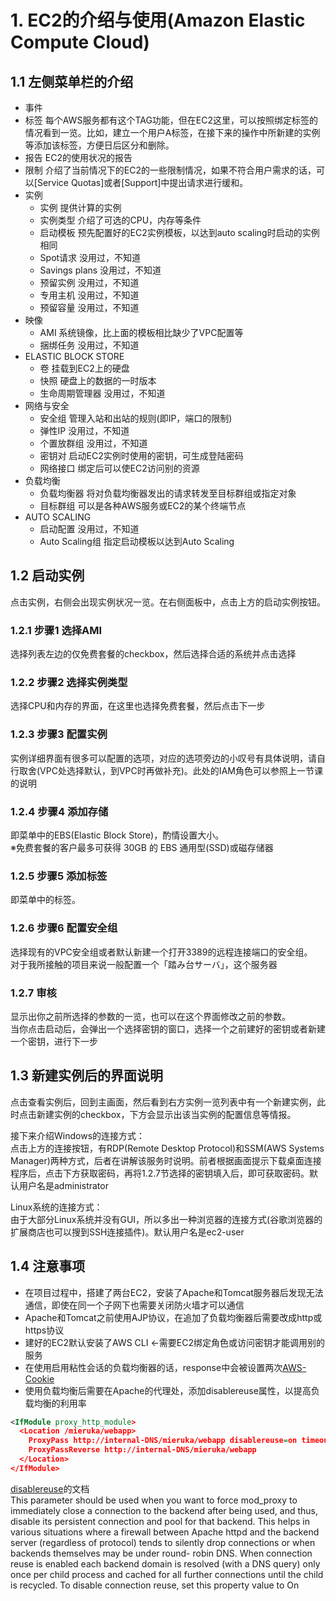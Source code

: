 # 1. EC2的介绍与使用(Amazon Elastic Compute Cloud)

## 1.1 左侧菜单栏的介绍

* 事件
* 标签 每个AWS服务都有这个TAG功能，但在EC2这里，可以按照绑定标签的情况看到一览。比如，建立一个用户A标签，在接下来的操作中所新建的实例等添加该标签，方便日后区分和删除。
* 报告 EC2的使用状况的报告
* 限制 介绍了当前情况下的EC2的一些限制情况，如果不符合用户需求的话，可以[Service Quotas]或者[Support]中提出请求进行缓和。
* 实例
  * 实例 提供计算的实例
  * 实例类型 介绍了可选的CPU，内存等条件
  * 启动模板 预先配置好的EC2实例模板，以达到auto scaling时启动的实例相同
  * Spot请求 没用过，不知道
  * Savings plans 没用过，不知道
  * 预留实例 没用过，不知道
  * 专用主机 没用过，不知道
  * 预留容量 没用过，不知道
* 映像
  * AMI 系统镜像，比上面的模板相比缺少了VPC配置等
  * 捆绑任务 没用过，不知道
* ELASTIC BLOCK STORE
  * 卷 挂载到EC2上的硬盘
  * 快照 硬盘上的数据的一时版本
  * 生命周期管理器  没用过，不知道
* 网络与安全
  * 安全组 管理入站和出站的规则(即IP，端口的限制)
  * 弹性IP 没用过，不知道
  * 个置放群组 没用过，不知道
  * 密钥对 启动EC2实例时使用的密钥，可生成登陆密码
  * 网络接口 绑定后可以使EC2访问别的资源
* 负载均衡
  * 负载均衡器 将对负载均衡器发出的请求转发至目标群组或指定对象
  * 目标群组 可以是各种AWS服务或EC2的某个终端节点
* AUTO SCALING
  * 启动配置  没用过，不知道
  * Auto Scaling组 指定启动模板以达到Auto Scaling

## 1.2 启动实例

点击实例，右侧会出现实例状况一览。在右侧面板中，点击上方的启动实例按钮。

### 1.2.1 步骤1 选择AMI

选择列表左边的仅免费套餐的checkbox，然后选择合适的系统并点击选择

### 1.2.2 步骤2 选择实例类型

选择CPU和内存的界面，在这里也选择免费套餐，然后点击下一步

### 1.2.3 步骤3 配置实例

实例详细界面有很多可以配置的选项，对应的选项旁边的小叹号有具体说明，请自行取舍(VPC处选择默认，到VPC时再做补充)。此处的IAM角色可以参照上一节课的说明

### 1.2.4 步骤4 添加存储

即菜单中的EBS(Elastic Block Store)，酌情设置大小。  
※免费套餐的客户最多可获得 30GB 的 EBS 通用型(SSD)或磁存储器

### 1.2.5 步骤5 添加标签

即菜单中的标签。

### 1.2.6 步骤6 配置安全组

选择现有的VPC安全组或者默认新建一个打开3389的远程连接端口的安全组。  
对于我所接触的项目来说一般配置一个「踏み台サーバ」，这个服务器


### 1.2.7 审核

显示出你之前所选择的参数的一览，也可以在这个界面修改之前的参数。  
当你点击启动后，会弹出一个选择密钥的窗口，选择一个之前建好的密钥或者新建一个密钥，进行下一步

## 1.3 新建实例后的界面说明

点击查看实例后，回到主画面，然后看到右方实例一览列表中有一个新建实例，此时点击新建实例的checkbox，下方会显示出该当实例的配置信息等情报。

接下来介绍Windows的连接方式：  
点击上方的连接按钮，有RDP(Remote Desktop Protocol)和SSM(AWS Systems Manager)两种方式，后者在讲解该服务时说明。前者根据画面提示下载桌面连接程序后，点击下方获取密码，再将1.2.7节选择的密钥填入后，即可获取密码。默认用户名是administrator

Linux系统的连接方式：  
由于大部分Linux系统并没有GUI，所以多出一种浏览器的连接方式(谷歌浏览器的扩展商店也可以搜到SSH连接插件)。默认用户名是ec2-user

## 1.4 注意事项

* 在项目过程中，搭建了两台EC2，安装了Apache和Tomcat服务器后发现无法通信，即使在同一个子网下也需要关闭防火墙才可以通信
* Apache和Tomcat之前使用AJP协议，在追加了负载均衡器后需要改成http或https协议
* 建好的EC2默认安装了AWS CLI ←需要EC2绑定角色或访问密钥才能调用别的服务
* 在使用启用粘性会话的负载均衡器的话，response中会被设置两次[AWS-Cookie](https://forums.aws.amazon.com/thread.jspa?messageID=751842)
* 使用负载均衡后需要在Apache的代理处，添加disablereuse属性，以提高负载均衡的利用率
``` XML
<IfModule proxy_http_module> 
  <Location /mieruka/webapp> 
    ProxyPass http://internal-DNS/mieruka/webapp disablereuse=on timeout=600 
    ProxyPassReverse http://internal-DNS/mieruka/webapp 
  </Location> 
</IfModule> 
```
[disablereuse](https://httpd.apache.org/docs/2.4/en/mod/mod_proxy.html#proxypass)的文档  
This parameter should be used when you want to force mod_proxy to immediately close a connection to the backend after being used, and thus, disable its persistent connection and pool for that backend. This helps in various situations where a firewall between Apache httpd and the backend server (regardless of protocol) tends to silently drop connections or when backends themselves may be under round- robin DNS. When connection reuse is enabled each backend domain is resolved (with a DNS query) only once per child process and cached for all further connections until the child is recycled. To disable connection reuse, set this property value to On
